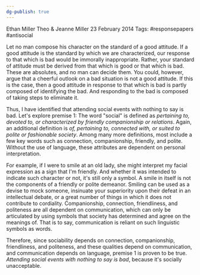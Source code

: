 ```yaml
---
dg-publish: true
---
```


Ethan Miller
Theo & Jeanne Miller
23 February 2014
Tags: #responsepapers #antisocial

Let no man compose his character on the standard of a good attitude. If a good attitude is the standard by which we are characterized, our response to that which is bad would be immorally inappropriate. Rather, your standard of attitude must be derived from that which is good or that which is bad. These are absolutes, and no man can decide them. You could, however, argue that a cheerful outlook on a bad situation is not a good attitude. If this is the case, then a good attitude in response to that which is bad is partly composed of identifying the bad. And responding to the bad is composed of taking steps to eliminate it.

Thus, I have identified that attending social events with nothing to say is bad. Let's explore premise 1: The word "social" is defined as _pertaining to, devoted to, or characterized by friendly companionship or relations_. Again, an additional definition is _of, pertaining to, connected with, or suited to polite or fashionable society_. Among many more definitions, most include a few key words such as connection, companionship, friendly,  and polite. Without the use of language, these attributes are dependent on personal interpretation.

For example, if I were to smile at an old lady, she might interpret my facial expression as a sign that I'm friendly. And whether it was intended to indicate such character or not, it's still only a symbol. A smile in itself is not the components of a friendly or polite demeanor. Smiling can be used as a devise to mock someone, insinuate your superiority upon their defeat in an intellectual debate, or a great number of things in which it does not contribute to cordiality. Companionship, connection, friendliness, and politeness are all dependent on communication, which can only be articulated by using symbols that society has determined and agree on the meanings of. That is to say, communication is reliant on such linguistic symbols as words.

Therefore, since sociability depends on connection, companionship, friendliness, and politeness, and these qualities depend on communication, and communication depends on language, premise 1 is proven to be true. _Attending social events with nothing to say is bad_, because it's socially unacceptable.